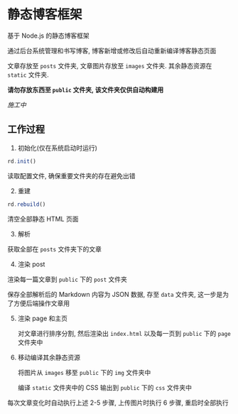 # 静态博客框架

基于 Node.js 的静态博客框架

通过后台系统管理和书写博客, 博客新增或修改后自动重新编译博客静态页面

文章存放至 `posts` 文件夹, 文章图片存放至 `images` 文件夹. 其余静态资源在 `static` 文件夹.

**请勿存放东西至 `public` 文件夹, 该文件夹仅供自动构建用**

*施工中*


## 工作过程

1. 初始化(仅在系统启动时运行)

  ```javascript
  rd.init()
  ```

  读取配置文件, 确保重要文件夹的存在避免出错

2. 重建

  ```javascript
  rd.rebuild()
  ```

  清空全部静态 HTML 页面

3. 解析

  获取全部在 `posts` 文件夹下的文章

4. 渲染 post

  渲染每一篇文章到 `public` 下的 `post` 文件夹

  保存全部解析后的 Markdown 内容为 JSON 数据, 存至 `data` 文件夹, 这一步是为了方便后端操作文章用

5. 渲染 page 和主页

   对文章进行排序分割, 然后渲染出 `index.html` 以及每一页到 `public` 下的 `page` 文件夹中

6. 移动编译其余静态资源

   将图片从 `images` 移至 `public` 下的 `img` 文件夹中

   编译 `static` 文件夹中的 CSS 输出到 `public` 下的 `css` 文件夹中

  
每次文章变化时自动执行上述 2-5 步骤, 上传图片时执行 6 步骤, 重启时全部执行